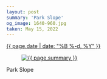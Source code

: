 ```yaml
---
layout: post
summary: 'Park Slope'
og_image: 1640-960.jpg
taken: May 15, 2022
---
```


<div class="post">
 <time>
  <a href="/1640">
   {{ page.date | date: "%B %-d, %Y" }}
  </a>
 </time>
 <a href="/1640">
  <figure data-taken="5/15/2022">
   <img alt="{{ page.summary }}" sizes="(min-width: 700px) 50vw, calc(100vw - 2rem)" src="{{ site.assets_url }}/1640-480.jpg" srcset="{{ site.assets_url }}/1640-240.jpg 240w, {{ site.assets_url }}/1640-480.jpg 480w, {{ site.assets_url }}/1640-720.jpg 720w, {{ site.assets_url }}/1640-960.jpg 960w"/>
  </figure>
 </a>
 <span>
  Park Slope
 </span>
</div>
